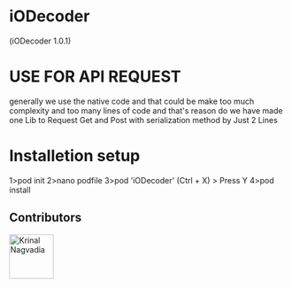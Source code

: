 # iODecoder

(iODecoder 1.0.1) 


USE FOR API REQUEST
====================
generally we use the native code and that could be make too much complexity and too many lines of code and that's reason do we have made one Lib to Request Get and Post with serialization method by Just 2 Lines 


Installetion setup
===================

1>pod init
2>nano podfile
3>pod 'iODecoder' 
(Ctrl + X) > Press Y
4>pod install

## Contributors

[//]: contributor-faces

<a href="https://github.com/krunal545"><img src="https://avatars3.githubusercontent.com/u/42804541?s=400&v=4" title="Krinal Nagvadia" width="80" height="80"></a>

[//]: contributor-faces
